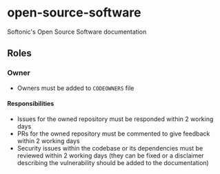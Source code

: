 # open-source-software
Softonic's Open Source Software documentation

## Roles

### Owner

* Owners must be added to `CODEOWNERS` file

#### Responsibilities

* Issues for the owned repository must be responded within 2 working days
* PRs for the owned repository must be commented to give feedback within 2 working days
* Security issues within the codebase or its dependencies must be reviewed within 2 working days (they can be fixed or a disclaimer describing the vulnerability should be added to the documentation)
